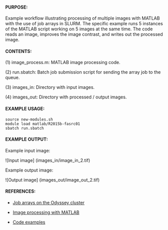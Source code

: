 #### PURPOSE:

Example workflow illustrating processing of multiple images with MATLAB with
the use of job arrays in SLURM. The specific example runs 5 instances of the
MATLAB script working on 5 images at the same time. The code reads an image,
improves the image contrast, and writes out the processed image. 

#### CONTENTS:

(1) image_process.m: MATLAB image processing code.

(2) run.sbatch: Batch job submission script for sending the array job
                to the queue.

(3) images_in: Directory with input images.

(4) images_out: Directory with processed / output images.
                       
#### EXAMPLE USAGE:
	source new-modules.sh
	module load matlab/R2015b-fasrc01
	sbatch run.sbatch


#### EXAMPLE OUTPUT:

Example input image:

![Input image]
(images_in/image_in_2.tif)

Example output image:

![Output image]
(images_out/image_out_2.tif)

#### REFERENCES:

* [Job arrays on the Odyssey cluster](https://rc.fas.harvard.edu/resources/running-jobs/#Job_arrays)

* [Image processing with MATLAB](http://www.mathworks.com/products/image)

* [Code examples](http://www.mathworks.com/products/image/code-examples.html)